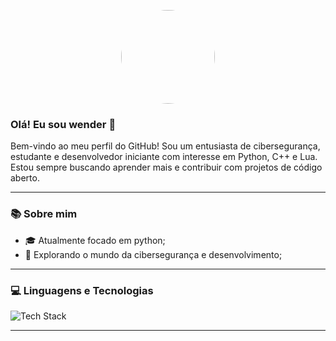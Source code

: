 <p align="center">
  <img src="https://github.com/wender10002.png" width="150" style="border-radius: 50%;" />
</p>

### Olá! Eu sou wender 👋

Bem-vindo ao meu perfil do GitHub! Sou um entusiasta de cibersegurança, estudante e desenvolvedor iniciante com interesse em Python, C++ e Lua. Estou sempre buscando aprender mais e contribuir com projetos de código aberto.

---

### 📚 Sobre mim
- 🎓 Atualmente focado em python;
- 🔧 Explorando o mundo da cibersegurança e desenvolvimento;

---

### 💻 Linguagens e Tecnologias
<img src="https://skillicons.dev/icons?i=python,cpp,lua,vscode,linux&theme=dark" alt="Tech Stack" />

---
